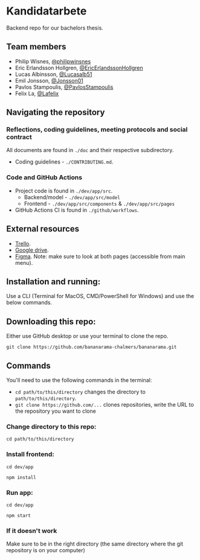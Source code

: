 # Kandidatarbete

Backend repo for our bachelors thesis.

## Team members

- Philip Wisnes, [@philipwinsnes](https://github.com/philipwinsnes)
- Eric Erlandsson Hollgren, [@EricErlandssonHollgren](https://github.com/EricErlandssonHollgren)
- Lucas Albinsson, [@Lucasalb51](https://github.com/Lucasalb51)
- Emil Jonsson, [@Jonsson01](https://github.com/Jonsson01)
- Pavlos Stampoulis, [@PavlosStampoulis](https://github.com/PavlosStampoulis)
- Felix La, [@Lafelix](https://github.com/Lafelix)

## Navigating the repository

### Reflections, coding guidelines, meeting protocols and social contract

All documents are found in `./doc` and their respective subdirectory.

- Coding guidelines - `./CONTRIBUTING.md`.

### Code and GitHub Actions

- Project code is found in `./dev/app/src`.
  - Backend/model - `./dev/app/src/model`
  - Frontend - `./dev/app/src/components` & `./dev/app/src/pages`
- GitHub Actions CI is found in `./github/workflows`.

## External resources

- [Trello](https://trello.com/invite/b/gPkOTES8/adaa7303cfc620e6b2959125b9f5f90c/scrum-board).
- [Google drive](https://drive.google.com/drive/folders/1-7u6WKM9A7ffXk8Di16uuG8JPrV1AxPL).
- [Figma](https://www.figma.com/file/Bty1vRzHjiHqp5G75nxO4O/Untitled?node-id=0%3A1). Note: make sure to look at both pages (accessible from main menu).

## Installation and running:
Use a CLI (Terminal for MacOS, CMD/PowerShell for Windows) and use the below commands.

## Downloading this repo:

Either use GitHub desktop or use your terminal to clone the repo.

```console
git clone https://github.com/bananarama-chalmers/bananarama.git
```

## Commands

You'll need to use the following commands in the terminal:

* `cd path/to/this/directory` changes the directory to `path/to/this/directory`.
* `git clone https://github.com/...` clones repositories, write the URL to the repository you want to clone

### Change directory to this repo:
```console
cd path/to/this/directory
```

### Install frontend:
```console
cd dev/app
```
```console
npm install
```

### Run app:
```console
cd dev/app
```
```console
npm start
```

### If it doesn't work
Make sure to be in the right directory (the same directory where the git repository is on your computer)
